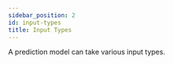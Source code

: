 ```yaml
---
sidebar_position: 2
id: input-types
title: Input Types
---
```


A prediction model can take various input types.
